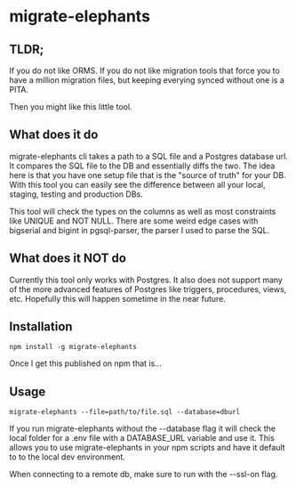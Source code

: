 # migrate-elephants

## TLDR;

If you do not like ORMS. If you do not like migration tools that force you to have a million migration files, but keeping everying synced without one is a PITA.

Then you might like this little tool.

## What does it do

migrate-elephants cli takes a path to a SQL file and a Postgres database url. It compares the SQL file to the DB and essentially diffs the two. The idea here is that you have one setup file that is the "source of truth" for your DB. With this tool you can easily see the difference between all your local, staging, testing and production DBs.

This tool will check the types on the columns as well as most constraints like UNIQUE and NOT NULL. There are some weird edge cases with bigserial and bigint in pgsql-parser, the parser I used to parse the SQL.

## What does it NOT do

Currently this tool only works with Postgres. It also does not support many of the more advanced features of Postgres like triggers, procedures, views, etc. Hopefully this will happen sometime in the near future.

## Installation

`npm install -g migrate-elephants`

Once I get this published on npm that is...

## Usage

`migrate-elephants --file=path/to/file.sql --database=dburl`

If you run migrate-elephants without the --database flag it will check the local folder for a .env file with a DATABASE_URL variable and use it. This allows you to use migrate-elephants in your npm scripts and have it default to to the local dev environment.

When connecting to a remote db, make sure to run with the --ssl-on flag.
